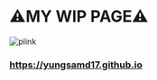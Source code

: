# **⚠️MY WIP PAGE⚠️**
![plink](https://user-images.githubusercontent.com/64147848/230789808-1d37b7e0-3491-4ce5-9028-97aea4051b43.gif)

### https://yungsamd17.github.io

